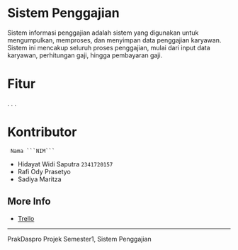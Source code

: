 # Sistem Penggajian
Sistem informasi penggajian adalah sistem yang digunakan untuk mengumpulkan, memproses, dan menyimpan data penggajian karyawan. Sistem ini mencakup seluruh proses penggajian, mulai dari input data karyawan, perhitungan gaji, hingga pembayaran gaji.
# Fitur
  . . .
# Kontributor
~~~
 Nama ```NIM```
~~~
- Hidayat Widi Saputra ```2341720157```
- Rafi Ody Prasetyo
- Sadiya Maritza
  
 ## More Info
 - [Trello](https://trello.com/b/MzOBfiwW/projek-prodas)
---
PrakDaspro Projek Semester1, Sistem Penggajian
